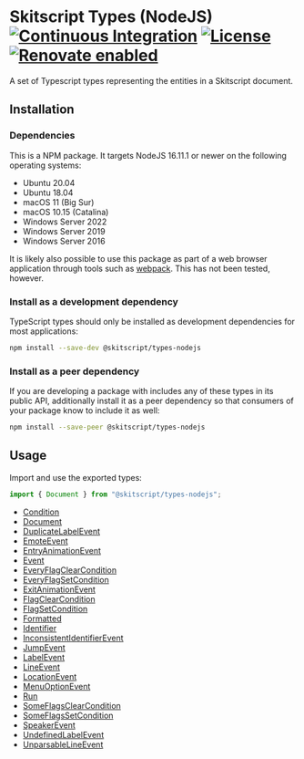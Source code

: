 # Skitscript Types (NodeJS) [![Continuous Integration](https://github.com/skitscript/types-nodejs/workflows/Continuous%20Integration/badge.svg)](https://github.com/skitscript/types-nodejs/actions) [![License](https://img.shields.io/github/license/skitscript/types-nodejs.svg)](https://github.com/skitscript/types-nodejs/blob/master/license) [![Renovate enabled](https://img.shields.io/badge/renovate-enabled-brightgreen.svg)](https://renovatebot.com/)

A set of Typescript types representing the entities in a Skitscript document.

## Installation

### Dependencies

This is a NPM package.  It targets NodeJS 16.11.1 or newer on the following
operating systems:

- Ubuntu 20.04
- Ubuntu 18.04
- macOS 11 (Big Sur)
- macOS 10.15 (Catalina)
- Windows Server 2022
- Windows Server 2019
- Windows Server 2016

It is likely also possible to use this package as part of a web browser
application through tools such as [webpack](https://webpack.js.org/).  This has
not been tested, however.

### Install as a development dependency

TypeScript types should only be installed as development dependencies for most
applications:

```bash
npm install --save-dev @skitscript/types-nodejs
```

### Install as a peer dependency

If you are developing a package with includes any of these types in its public
API, additionally install it as a peer dependency so that consumers of your
package know to include it as well:

```bash
npm install --save-peer @skitscript/types-nodejs
```

## Usage

Import and use the exported types:

```typescript
import { Document } from "@skitscript/types-nodejs";
```

- [Condition](./Condition/index.ts)
- [Document](./Document/index.ts)
- [DuplicateLabelEvent](./DuplicateLabelEvent/index.ts)
- [EmoteEvent](./EmoteEvent/index.ts)
- [EntryAnimationEvent](./EntryAnimationEvent/index.ts)
- [Event](./Event/index.ts)
- [EveryFlagClearCondition](./EveryFlagClearCondition/index.ts)
- [EveryFlagSetCondition](./EveryFlagSetCondition/index.ts)
- [ExitAnimationEvent](./ExitAnimationEvent/index.ts)
- [FlagClearCondition](./FlagClearCondition/index.ts)
- [FlagSetCondition](./FlagSetCondition/index.ts)
- [Formatted](./Formatted/index.ts)
- [Identifier](./Identifier/index.ts)
- [InconsistentIdentifierEvent](./InconsistentIdentifierEvent/index.ts)
- [JumpEvent](./JumpEvent/index.ts)
- [LabelEvent](./LabelEvent/index.ts)
- [LineEvent](./LineEvent/index.ts)
- [LocationEvent](./LocationEvent/index.ts)
- [MenuOptionEvent](./MenuOptionEvent/index.ts)
- [Run](./Run/index.ts)
- [SomeFlagsClearCondition](./SomeFlagsClearCondition/index.ts)
- [SomeFlagsSetCondition](./SomeFlagsSetCondition/index.ts)
- [SpeakerEvent](./SpeakerEvent/index.ts)
- [UndefinedLabelEvent](./UndefinedLabelEvent/index.ts)
- [UnparsableLineEvent](./UnparsableLineEvent/index.ts)
